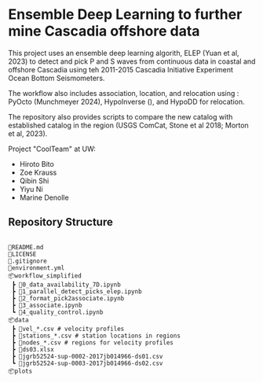 # Ensemble Deep Learning to further mine Cascadia offshore data


This project uses an ensemble deep learning algorith, ELEP (Yuan et al, 2023) to detect and pick P and S waves from continuous data in coastal and offshore Cascadia using teh 2011-2015 Cascadia Initiative Experiment Ocean Bottom Seismometers.

The workflow also includes association, location, and relocation using : PyOcto (Munchmeyer 2024), HypoInverse (), and HypoDD for relocation.


The repository also provides scripts to compare the new catalog with established catalog in the region (USGS ComCat, Stone et al 2018; Morton et al, 2023).

Project "CoolTeam" at UW:
- Hiroto Bito 
- Zoe Krauss
- Qibin Shi
- Yiyu Ni
- Marine Denolle

## Repository Structure
```

📜README.md
📜LICENSE
📜.gitignore
📜environment.yml
📦workflow_simplified
 ┣ 📜0_data_availability_7D.ipynb
 ┣ 📜1_parallel_detect_picks_elep.ipynb
 ┣ 📜2_format_pick2associate.ipynb
 ┣ 📜3_associate.ipynb
 ┗ 📜4_quality_control.ipynb
📦data
 ┣ 📜vel_*.csv # velocity profiles
 ┣ 📜stations_*.csv # station locations in regions
 ┣ 📜nodes_*.csv # regions for velocity profiles
 ┣ 📜ds03.xlsx
 ┣ 📜jgrb52524-sup-0002-2017jb014966-ds01.csv
 ┗ 📜jgrb52524-sup-0003-2017jb014966-ds02.csv
📦plots
```